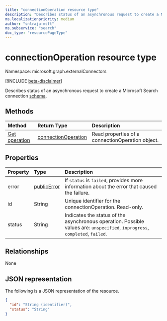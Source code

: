 ```yaml
---
title: "connectionOperation resource type"
description: "Describes status of an asynchronous request to create a Microsoft Search connection schema."
ms.localizationpriority: medium
author: "snlraju-msft"
ms.subservice: "search"
doc_type: "resourcePageType"
---
```


# connectionOperation resource type

Namespace: microsoft.graph.externalConnectors

[!INCLUDE [beta-disclaimer](../../includes/beta-disclaimer.md)]

Describes status of an asynchronous request to create a Microsoft Search connection [schema](externalconnectors-schema.md).

## Methods

| Method       | Return Type | Description |
|:-------------|:------------|:------------|
| [Get operation](../api/externalconnectors-connectionoperation-get.md) | [connectionOperation](externalconnectors-connectionoperation.md) | Read properties of a connectionOperation object. |

## Properties

| Property | Type                          | Description                       |
|:---------|:------------------------------|:----------------------------------|
| error    | [publicError](publicerror.md) | If `status` is `failed`, provides more information about the error that caused the failure. |
| id       | String                        | Unique identifier for the connectionOperation. Read-only. |
| status   | String                        | Indicates the status of the asynchronous operation. Possible values are: `unspecified`, `inprogress`, `completed`, `failed`. |

## Relationships

None

## JSON representation

The following is a JSON representation of the resource.

<!-- {
  "blockType": "resource",
  "optionalProperties": [

  ],
  "@odata.type": "microsoft.graph.externalConnectors.connectionOperation",
  "keyProperty": "id"
}-->

```json
{
  "id": "String (identifier)",
  "status": "String"
}
```

<!-- uuid: 16cd6b66-4b1a-43a1-adaf-3a886856ed98
2019-02-04 14:57:30 UTC -->
<!-- {
  "type": "#page.annotation",
  "description": "connectionOperation resource",
  "keywords": "",
  "section": "documentation",
  "tocPath": ""
}-->
